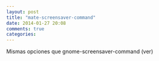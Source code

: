 ```yaml
---
layout: post
title: "mate-screensaver-command"
date: 2014-01-27 20:08
comments: true
categories: 
---
```

Mismas opciones que gnome-screensaver-command (ver)

